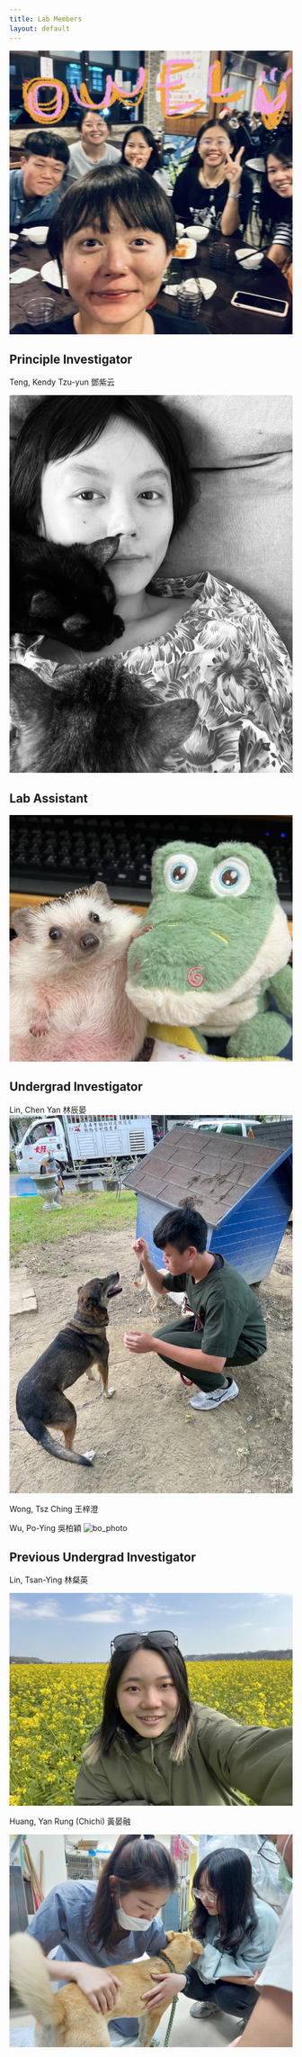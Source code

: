 ```yaml
---
title: Lab Members
layout: default
---
```



![23_owel](23_owel.jpg)<br/>

## Principle Investigator
Teng, Kendy Tzu-yun 鄧紫云

![do_photo](do_photo.jpg)<br/>

## Lab Assistant
![irene_photo](irene_photo.jpg)<br/>

## Undergrad Investigator 

Lin, Chen Yan 林辰晏<br/>
![boss_photo](boss_photo.jpg)<br/>

Wong, Tsz Ching 王梓澄 

Wu, Po-Ying 吳柏穎
![bo_photo](bo_photo.jpg)<br/>


## Previous Undergrad Investigator 

Lin, Tsan-Ying 林粲英 

![Tsan_photo](Tsan_photo.jpg)<br/>

Huang, Yan Rung (Chichi) 黃晏融 

![Carol_photo_1](Carol_photo_1.jpeg)<br/>

<br/><br/>
